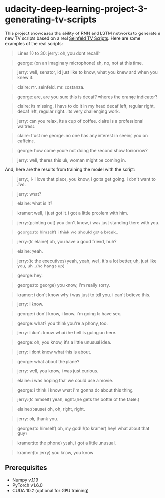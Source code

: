 # udacity-deep-learning-project-3-generating-tv-scripts
This project showcases the ability of RNN and LSTM networks to generate a new TV scripts based on a real [Seinfeld TV Scripts](https://www.kaggle.com/thec03u5/seinfeld-chronicles#scripts.csv). Here are some examples of the real scripts:

>Lines 10 to 30:
>jerry: oh, you dont recall? 

>george: (on an imaginary microphone) uh, no, not at this time. 

>jerry: well, senator, id just like to know, what you knew and when you knew it. 

>claire: mr. seinfeld. mr. costanza. 

>george: are, are you sure this is decaf? wheres the orange indicator? 

>claire: its missing, i have to do it in my head decaf left, regular right, decaf left, regular right...its very challenging work. 

>jerry: can you relax, its a cup of coffee. claire is a professional waitress. 

>claire: trust me george. no one has any interest in seeing you on caffeine. 

>george: how come youre not doing the second show tomorrow? 

>jerry: well, theres this uh, woman might be coming in. 

And, here are the results from training the model with the script:

>jerry:, i- i love that place, you know, i gotta get going. i don't want to *live*.

>jerry: what?

>elaine: what is it?

>kramer: well, i just got it. i got a little problem with him.

>jerry:(pointing out) you don't know, i was just standing there with you.

>george:(to himself) i think we should get a break..

>jerry:(to elaine) oh, you have a good friend, huh?

>elaine: yeah.

>jerry:(to the executives) yeah, yeah, well, it's a lot better, uh, just like you, uh...(he hangs up)

>george: hey.

>george:(to george) you know, i'm really sorry.

>kramer: i don't know why i was just to tell you. i can't believe this.

>jerry: i know.

>george: i don't know, i know. i'm going to have sex.

>george: what? you think you're a phony, too.

>jerry: i don't know what the hell is going on here.

>george: oh, you know, it's a little unusual idea.

>jerry: i dont know what this is about.

>george: what about the plane?

>jerry: well, you know, i was just curious.

>elaine: i was hoping that we could use a movie.

>george: i think i know what i'm gonna do about this thing.

>jerry:(to himself) yeah, right.(he gets the bottle of the table.)

>elaine:(pause) oh, oh, right, right.

>jerry: oh, thank you.

>george:(to himself) oh, my god!!!(to kramer) hey! what about that guy?

>kramer:(to the phone) yeah, i got a little unusual.

>kramer:(to jerry) you know, you know

## Prerequisites
- Numpy v.1.19
- PyTorch v.1.6.0
- CUDA 10.2 (optional for GPU training)
